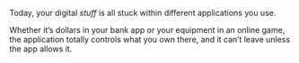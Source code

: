 Today, your digital _stuff_ is all stuck within different applications you use.

Whether it’s dollars in your bank app or your equipment in an online game, the application totally controls what you own there, and it can’t leave unless the app allows it.